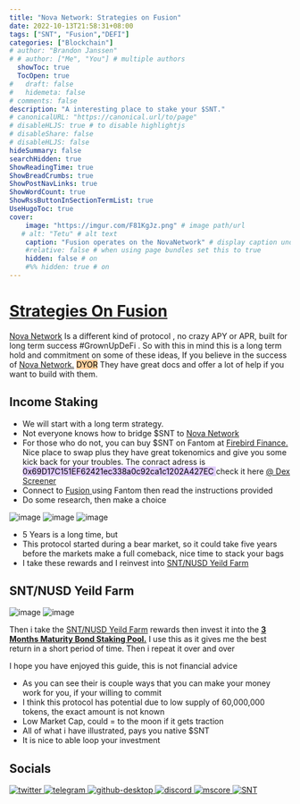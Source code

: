 ```yaml
---
title: "Nova Network: Strategies on Fusion"
date: 2022-10-13T21:58:31+08:00
tags: ["SNT", "Fusion","DEFI"]
categories: ["Blockchain"]
# author: "Brandon Janssen"
# # author: ["Me", "You"] # multiple authors
  showToc: true
  TocOpen: true
#   draft: false
#   hidemeta: false
# comments: false
description: "A interesting place to stake your $SNT."
# canonicalURL: "https://canonical.url/to/page"
# disableHLJS: true # to disable highlightjs
# disableShare: false
# disableHLJS: false
hideSummary: false
searchHidden: true
ShowReadingTime: true
ShowBreadCrumbs: true
ShowPostNavLinks: true
ShowWordCount: true
ShowRssButtonInSectionTermList: true
UseHugoToc: true
cover:
    image: "https://imgur.com/F81KgJz.png" # image path/url
   # alt: "Tetu" # alt text
    caption: "Fusion operates on the NovaNetwork" # display caption under cover
    #relative: false # when using page bundles set this to true
    hidden: false # on
    #%% hidden: true # on
---
```


#  [Strategies On Fusion  ](https://fusion.novanetwork.io/#/)
[Nova Network](https://novanetwork.io/ecosystem) Is a different kind of protocol , no crazy APY or APR, built for long term success #GrownUpDeFi . So with this in mind this is a long term hold and commitment on some of these ideas,  If you believe in the success of [Nova Network.](https://novanetwork.io/) <mark style="background: #FFB86CA6;">DYOR</mark> They have great docs and offer a lot of help if you want to build with them. 



 
 


## Income Staking 

- We will start with a long term strategy. 
- Not everyone knows how to bridge $SNT to [Nova Network ](https://fusion.novanetwork.io/#/bridge) 
- For those who do not, you can buy $SNT on Fantom at [Firebird Finance. ](https://app.firebird.finance/swap) Nice place to swap plus they have great tokenomics and  give you some kick back for your troubles. The conract adress is <mark style="background: #D2B3FFA6;">0x69D17C151EF62421ec338a0c92ca1c1202A427EC </mark>  check it here [@ Dex Screener](https://dexscreener.com/fantom/0x656aad6d994cb71f9a4738cae58ee64fee72345d)  
- Connect to [Fusion  ](https://fusion.novanetwork.io/#/bridge) using Fantom then read the instructions provided
- Do some research, then make a choice

![image](https://user-images.githubusercontent.com/66816413/190131675-f27c7b38-4d11-4a8f-8de1-b7fe70648a87.png)
![image](https://user-images.githubusercontent.com/66816413/190131004-b0ef792e-1037-4109-9ed2-f6e73a221ab5.png)
![image](https://user-images.githubusercontent.com/66816413/190131345-6625bf29-9a40-4658-b099-1e5358b2d638.png)



  
- 5 Years is a long time, but
- This protocol started during a bear market, so it could take five years before the markets make a full comeback, nice time to stack your bags
- I take these rewards and I reinvest into [SNT/NUSD Yeild Farm](https://fusion.novanetwork.io/#/farms/SNT/0x1F5396f254EE25377A5C1b9c6BfF5f44e9294fFF)



## SNT/NUSD Yeild Farm
  
 ![image](https://user-images.githubusercontent.com/66816413/190132111-171dd1e0-7497-47fb-8039-352de3157dd1.png)
![image](https://user-images.githubusercontent.com/66816413/190132433-8835ba3c-d295-4776-adf2-e523df3dd5f4.png)


Then i take the  [SNT/NUSD Yeild Farm](https://fusion.novanetwork.io/#/farms/SNT/0x1F5396f254EE25377A5C1b9c6BfF5f44e9294fFF) rewards then invest it into the  [**3 Months Maturity Bond Staking Pool.**](https://fusion.novanetwork.io/#/bond-staking/pool/2) I use this as it gives me the best return in a short period of time. Then i repeat it over and over








I hope you have enjoyed this guide, this is not financial advice
- As you can see their is couple ways that you can make your money work for you, if your willing to commit
- I think this protocol has potential due to low supply of 60,000,000 tokens, the exact amount is not known
- Low Market Cap, could = to the moon if it gets traction
- All of what i have illustrated, pays you native $SNT
- It is nice to able loop your investment







## Socials 



[![twitter](https://user-images.githubusercontent.com/66816413/190385475-aefb4ff5-695b-4606-a215-3a95c43e892c.png)
](https://twitter.com/NovaFinOfficial)
[![telegram](https://user-images.githubusercontent.com/66816413/190385550-c6c13cba-4b2e-419b-982d-dc52d910664d.png)
](https://t.me/NovaChannelOfficial)
[![github-desktop](https://user-images.githubusercontent.com/66816413/190385639-2762b26c-4c38-414f-b39c-85a2f3025d79.png)
](https://github.com/nova-network-inc)
[![discord](https://user-images.githubusercontent.com/66816413/190385723-338da9b4-b22c-434f-83e3-74cb0f145f63.png)
](https://discord.gg/mHtRYmd)
[![mscore](https://user-images.githubusercontent.com/66816413/190385774-bb369498-9b80-4808-a845-0ba494e41166.png)
](https://medium.com/@NovaNetwork) 
[![SNT](https://user-images.githubusercontent.com/66816413/190390073-18f99e56-08f1-464c-9729-b1f158a559af.png)
](https://novanetwork.io/#/)








